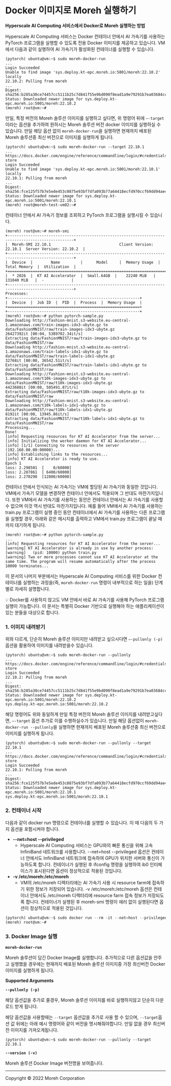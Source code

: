 # Docker 이미지로 Moreh 실행하기

**Hyperscale AI Computing 서비스에서 Docker로 Moreh 실행하는 방법**

Hyperscale AI Computing 서비스는 Docker 컨테이너 안에서 AI 가속기를 사용하는 PyTorch 프로그램을 실행할 수 있도록 전용 Docker 이미지를 제공하고 있습니다. VM에서 다음과 같이 실행하여 AI 가속기가 활성화된 컨테이너를 실행할 수 있습니다.

```shell
(pytorch) ubuntu@vm:~$ sudo moreh-docker-run
...
Login Succeeded
Unable to find image 'sys.deploy.kt-epc.moreh.io:5001/moreh:22.10.2' locally
22.10.2: Pulling from moreh
...
Digest: sha256:b285a30ce74457cc5111b25c7d841f55e9bd090f8ead1a9e79291b7ea03684cc
Status: Downloaded newer image for sys.deploy.kt-epc.moreh.io:5001/moreh:22.10.2
(moreh) root@vm:~#
```

만일, 특정 버전의 Moreh 솔루션 이미지를 실행하고 싶다면, 위 명령어 뒤에 `—-target`이라는 옵션을 추가하여 원하시는 Moreh 솔루션 버전 docker 이미지를 실행하실 수 있습니다. 만일 해당 옵션 없이 `moreh-docker-run`을 실행하면 현재까지 배포된 Moreh 솔루션중 최신 버전으로 이미지를 실행하게 됩니다.

```shell
(pytorch) ubuntu@vm:~$ sudo moreh-docker-run --target 22.10.1
...
https://docs.docker.com/engine/reference/commandline/login/#credentials-store
Login Succeeded
Unable to find image 'sys.deploy.kt-epc.moreh.io:5001/moreh:22.10.1' locally
22.10.1: Pulling from moreh
...
Digest: sha256:fce125f57b7e5ede453c0875e93bf7dfa093b77a64418ecfd970ccf69dd94ae4
Status: Downloaded newer image for sys.deploy.kt-epc.moreh.io:5001/moreh:22.10.1
(moreh) root@moreh-test-vm02:~#
```

컨테이너 안에서 AI 가속기 정보를 조회하고 PyTorch 프로그램을 실행시킬 수 있습니다.

```shell
(moreh) root@vm:~# moreh-smi
+---------------------------------------------------------------------------------------------------+
|  Moreh-SMI 22.10.1                              Client Version: 22.10.1  Server Version: 22.10.2  |
+---------------------------------------------------------------------------------------------------+
|  Device  |        Name         |      Model     |  Memory Usage  |  Total Memory  |  Utilization  |
+===================================================================================================+
|  * 2026  |  KT AI Accelerator  |  Small.64GB  |    22240 MiB   |   131040 MiB   |  -            |
+---------------------------------------------------------------------------------------------------+
Processes:
+----------------------------------------------------------+
|  Device  |  Job ID  |  PID  |  Process  |  Memory Usage  |
+==========================================================+
+----------------------------------------------------------+
(moreh) root@vm:~# python pytorch-sample.py
Downloading http://fashion-mnist.s3-website.eu-central-1.amazonaws.com/train-images-idx3-ubyte.gz to data/FashionMNIST/raw/train-images-idx3-ubyte.gz
26427392it [00:04, 5389702.34it/s]
Extracting data/FashionMNIST/raw/train-images-idx3-ubyte.gz to data/FashionMNIST/raw
Downloading http://fashion-mnist.s3-website.eu-central-1.amazonaws.com/train-labels-idx1-ubyte.gz to data/FashionMNIST/raw/train-labels-idx1-ubyte.gz
32768it [00:00, 36542.51it/s]
Extracting data/FashionMNIST/raw/train-labels-idx1-ubyte.gz to data/FashionMNIST/raw
Downloading http://fashion-mnist.s3-website.eu-central-1.amazonaws.com/t10k-images-idx3-ubyte.gz to data/FashionMNIST/raw/t10k-images-idx3-ubyte.gz
4423680it [00:08, 505491.87it/s]
Extracting data/FashionMNIST/raw/t10k-images-idx3-ubyte.gz to data/FashionMNIST/raw
Downloading http://fashion-mnist.s3-website.eu-central-1.amazonaws.com/t10k-labels-idx1-ubyte.gz to data/FashionMNIST/raw/t10k-labels-idx1-ubyte.gz
8192it [00:00, 13945.86it/s]
Extracting data/FashionMNIST/raw/t10k-labels-idx1-ubyte.gz to data/FashionMNIST/raw
Processing...
Done!
[info] Requesting resources for KT AI Accelerator from the server...
[info] Initializing the worker daemon for KT AI Accelerator...
[info] [1/1] Connecting to resources on the server (192.168.00.00:00000)...
[info] Establishing links to the resources...
[info] KT AI Accelerator is ready to use.
Epoch 1
loss: 2.298501  [    0/60000]
loss: 2.287861  [ 6400/60000]
loss: 2.270298  [12800/60000]

```

컨테이너 안에서 인식되는 AI 가속기는 VM에 할당된 AI 가속기와 동일한 것입니다. VM에서 가속기 모델을 변경하면 컨테이너 안에서도 적용되며 그 반대도 마찬가지입니다. 또한 VM에서 AI 가속기를 사용하는 동안은 컨테이너 안에서는 AI 가속기를 사용할 수 없으며 이것 역시 반대도 마찬가지입니다. 예를 들어 VM에서 AI 가속기를 사용하는 train.py 프로그램이 실행 중인 동안 컨테이너에서 AI 가속기를 사용하는 다른 프로그램을 실행할 경우, 아래와 같은 메시지를 출력하고 VM에서 train.py 프로그램이 끝날 때까지 대기하게 됩니다.

```shell
(moreh) root@vm:~# python pytorch-sample.py
...
[info] Requesting resources for KT AI Accelerator from the server...
[warning] KT AI Accelerator is already in use by another process:
[warning]   (pid: 10000) python train.py
[warning] Two or more processes cannot use KT AI Accelerator at the same time. The program will resume automatically after the process 10000 terminates...
```

이 문서의 나머지 부분에서는 Hyperscale AI Computing 서비스를 위한 Docker 컨테이너를 실행하는 과정을(즉, ``moreh-docker-run`` 명령이 내부적으로 하는 일을) 단계별로 자세히 설명합니다.

<aside>
💡 Docker를 사용하지 않고도 VM 안에서 바로 AI 가속기를 사용해 PyTorch 프로그램 실행이 가능합니다. 이 문서는 특별히 Docker 기반으로 실행해야 하는 애플리케이션이 있는 분들을 대상으로 합니다.

</aside>

### 1. 이미지 내려받기

위와 다르게, 단순히 Moreh 솔루션 이미지만 내려받고 싶으시다면 `—-pullonly (-p)` 옵션을 활용하여 이미지를 내려받을수 있습니다.

```shell
(pytorch) ubuntu@vm:~$ sudo moreh-docker-run --pullonly
...
https://docs.docker.com/engine/reference/commandline/login/#credentials-store
Login Succeeded
22.10.2: Pulling from moreh
...
Digest: sha256:b285a30ce74457cc5111b25c7d841f55e9bd090f8ead1a9e79291b7ea03684cc
Status: Downloaded newer image for sys.deploy.kt-epc.moreh.io:5001/moreh:22.10.2
sys.deploy.kt-epc.moreh.io:5001/moreh:22.10.2
```

해당 명령어도 위와 동일하게 만일 특정 버전의 Moreh 솔루션 이미지를 내려받고싶다면, `—-target` 옵션 추가로 이를 수행하실수가 있습니다. 만일 해당 옵션없이 `moreh-docker-run --pullonly`을 실행하면 현재까지 배포된 Moreh 솔루션중 최신 버전으로 이미지를 실행하게 됩니다.

```shell
(pytorch) ubuntu@vm:~$ sudo moreh-docker-run --pullonly --target 22.10.1
...
https://docs.docker.com/engine/reference/commandline/login/#credentials-store
Login Succeeded
22.10.1: Pulling from moreh
...
Digest: sha256:fce125f57b7e5ede453c0875e93bf7dfa093b77a64418ecfd970ccf69dd94ae4
Status: Downloaded newer image for sys.deploy.kt-epc.moreh.io:5001/moreh:22.10.1
sys.deploy.kt-epc.moreh.io:5001/moreh:22.10.1
```

### 2. 컨테이너 시작

다음과 같이 docker run 명령으로 컨테이너를 실행할 수 있습니다. 이 때 다음의 두 가지 옵션을 포함시켜야 합니다.

- **--net=host --privileged**
    - Hyperscale AI Computing 서비스는 GPU와의 빠른 통신을 위해 고속 InfiniBand 네트워크를 사용합니다. --net=host --privileged 옵션은 컨테이너 안에서도 InfiniBand 네트워크에 접속하여 GPU가 위치한 서버와 통신이 가능하도록 합니다. 컨테이너가 실행된 후 ifconfig 명령을 실행하여 ib0 인터페이스가 표시된다면 옵션이 정상적으로 적용된 것입니다.
- **-v /etc/moreh:/etc/moreh**
    - VM의 /etc/moreh 디렉터리에는 AI 가속기 사용 시 resource farm에 접속하기 위한 정보가 저장되어 있습니다. -v /etc/moreh:/etc/moreh 옵션은 컨테이너 안에서도 /etc/moreh 디렉터리에 resource farm 접속 정보가 저장되도록 합니다. 컨테이너가 실행된 후 moreh-smi 명령이 에러 없이 실행된다면 옵션이 정상적으로 적용된 것입니다.

```jsx
(pytorch) ubuntu@vm:~$ sudo docker run --rm -it --net=host --privileged -v /etc/moreh:/etc/moreh sys.deploy.kt-epc.moreh.io:5001/moreh:latest /bin/bash
(moreh) root@vm:~#
```

### 3. Docker Image 실행

**`moreh-docker-run`**

Moreh 솔루션이 담긴 Docker Image를 실행합니다. 추가적으로 다른 옵션값을 안주고 실행했을 경우에는 현재까지 배포된 Moreh 솔루션 이미지중 가장 최신버전 Docker 이미지를 실행하게 됩니다.

**Supported Arguments**

**`--pullonly (-p)`**

해당 옵션값을 추가로 줄경우, Moreh 솔루션 이미지를 바로 실행하지않고 단순히 다운로드 받게 됩니다.

해당 옵션값을 사용할때는 `--target` 옵션값을 추가로 사용 할 수 있으며, `--target`옵션 값 뒤에는 아래 예시 명령어와 같이 버전을 명시해줘야합니다. 만일 없을 경우 최신버전 이미지를 가져오게됩니다.

```shell
(pytorch) ubuntu@vm:~$ sudo moreh-docker-run --pullonly --target 22.10.1
```

**`--version (-v)`**

Moreh 솔루션 Docker Image 버전명을 보여줍니다.



---

Copyright © 2022 Moreh Corporation